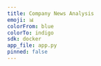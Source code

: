 ```yaml
---
title: Company News Analysis
emoji: 📊
colorFrom: blue
colorTo: indigo
sdk: docker
app_file: app.py
pinned: false
---
```

